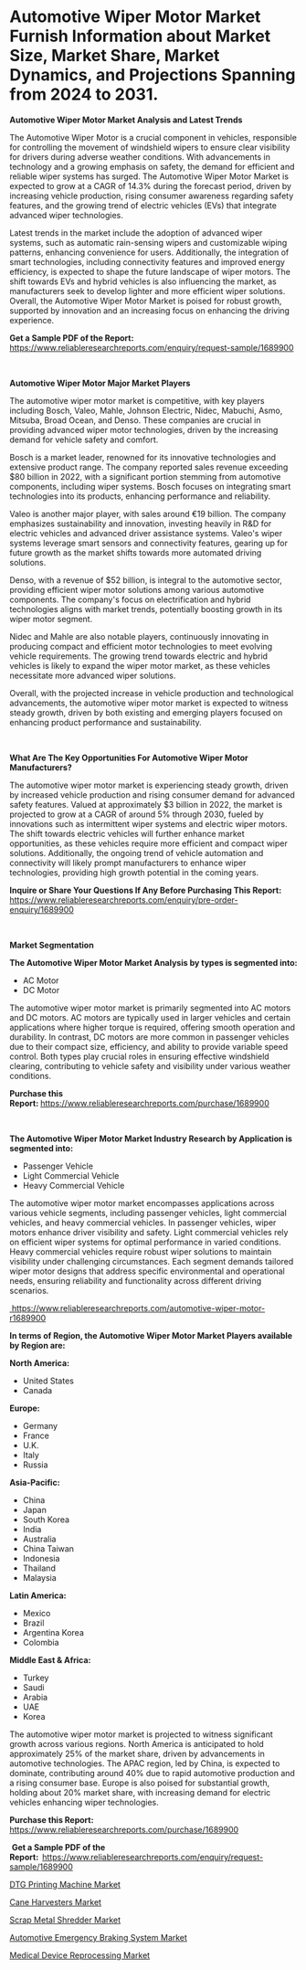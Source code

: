 <p><h1>Automotive Wiper Motor Market Furnish Information about Market Size, Market Share, Market Dynamics, and Projections Spanning from 2024 to 2031.</h1></p><p><strong>Automotive Wiper Motor Market Analysis and Latest Trends</strong></p>
<p><p>The Automotive Wiper Motor is a crucial component in vehicles, responsible for controlling the movement of windshield wipers to ensure clear visibility for drivers during adverse weather conditions. With advancements in technology and a growing emphasis on safety, the demand for efficient and reliable wiper systems has surged. The Automotive Wiper Motor Market is expected to grow at a CAGR of 14.3% during the forecast period, driven by increasing vehicle production, rising consumer awareness regarding safety features, and the growing trend of electric vehicles (EVs) that integrate advanced wiper technologies.</p><p>Latest trends in the market include the adoption of advanced wiper systems, such as automatic rain-sensing wipers and customizable wiping patterns, enhancing convenience for users. Additionally, the integration of smart technologies, including connectivity features and improved energy efficiency, is expected to shape the future landscape of wiper motors. The shift towards EVs and hybrid vehicles is also influencing the market, as manufacturers seek to develop lighter and more efficient wiper solutions. Overall, the Automotive Wiper Motor Market is poised for robust growth, supported by innovation and an increasing focus on enhancing the driving experience.</p></p>
<p><strong>Get a Sample PDF of the Report:&nbsp;</strong> <a href="https://www.reliableresearchreports.com/enquiry/request-sample/1689900?utm_campaign=112&utm_medium=2&utm_source=Github&utm_content=ia&utm_term=19102024&utm_id=automotive-wiper-motor">https://www.reliableresearchreports.com/enquiry/request-sample/1689900</a></p>
<p>&nbsp;</p>
<p><strong>Automotive Wiper Motor Major Market Players</strong></p>
<p><p>The automotive wiper motor market is competitive, with key players including Bosch, Valeo, Mahle, Johnson Electric, Nidec, Mabuchi, Asmo, Mitsuba, Broad Ocean, and Denso. These companies are crucial in providing advanced wiper motor technologies, driven by the increasing demand for vehicle safety and comfort.</p><p>Bosch is a market leader, renowned for its innovative technologies and extensive product range. The company reported sales revenue exceeding $80 billion in 2022, with a significant portion stemming from automotive components, including wiper systems. Bosch focuses on integrating smart technologies into its products, enhancing performance and reliability.</p><p>Valeo is another major player, with sales around €19 billion. The company emphasizes sustainability and innovation, investing heavily in R&D for electric vehicles and advanced driver assistance systems. Valeo's wiper systems leverage smart sensors and connectivity features, gearing up for future growth as the market shifts towards more automated driving solutions.</p><p>Denso, with a revenue of $52 billion, is integral to the automotive sector, providing efficient wiper motor solutions among various automotive components. The company's focus on electrification and hybrid technologies aligns with market trends, potentially boosting growth in its wiper motor segment.</p><p>Nidec and Mahle are also notable players, continuously innovating in producing compact and efficient motor technologies to meet evolving vehicle requirements. The growing trend towards electric and hybrid vehicles is likely to expand the wiper motor market, as these vehicles necessitate more advanced wiper solutions. </p><p>Overall, with the projected increase in vehicle production and technological advancements, the automotive wiper motor market is expected to witness steady growth, driven by both existing and emerging players focused on enhancing product performance and sustainability.</p></p>
<p>&nbsp;</p>
<p><strong>What Are The Key Opportunities For Automotive Wiper Motor Manufacturers?</strong></p>
<p><p>The automotive wiper motor market is experiencing steady growth, driven by increased vehicle production and rising consumer demand for advanced safety features. Valued at approximately $3 billion in 2022, the market is projected to grow at a CAGR of around 5% through 2030, fueled by innovations such as intermittent wiper systems and electric wiper motors. The shift towards electric vehicles will further enhance market opportunities, as these vehicles require more efficient and compact wiper solutions. Additionally, the ongoing trend of vehicle automation and connectivity will likely prompt manufacturers to enhance wiper technologies, providing high growth potential in the coming years.</p></p>
<p><strong>Inquire or Share Your Questions If Any Before Purchasing This Report:</strong> <a href="https://www.reliableresearchreports.com/enquiry/pre-order-enquiry/1689900?utm_campaign=112&utm_medium=2&utm_source=Github&utm_content=ia&utm_term=19102024&utm_id=automotive-wiper-motor">https://www.reliableresearchreports.com/enquiry/pre-order-enquiry/1689900</a></p>
<p>&nbsp;</p>
<p><strong>Market Segmentation</strong></p>
<p><strong>The Automotive Wiper Motor Market Analysis by types is segmented into:</strong></p>
<p><ul><li>AC Motor</li><li>DC Motor</li></ul></p>
<p><p>The automotive wiper motor market is primarily segmented into AC motors and DC motors. AC motors are typically used in larger vehicles and certain applications where higher torque is required, offering smooth operation and durability. In contrast, DC motors are more common in passenger vehicles due to their compact size, efficiency, and ability to provide variable speed control. Both types play crucial roles in ensuring effective windshield clearing, contributing to vehicle safety and visibility under various weather conditions.</p></p>
<p><strong>Purchase this Report:&nbsp;</strong><a href="https://www.reliableresearchreports.com/purchase/1689900?utm_campaign=112&utm_medium=2&utm_source=Github&utm_content=ia&utm_term=19102024&utm_id=automotive-wiper-motor">https://www.reliableresearchreports.com/purchase/1689900</a></p>
<p>&nbsp;</p>
<p><strong>The Automotive Wiper Motor Market Industry Research by Application is segmented into:</strong></p>
<p><ul><li>Passenger Vehicle</li><li>Light Commercial Vehicle</li><li>Heavy Commercial Vehicle</li></ul></p>
<p><p>The automotive wiper motor market encompasses applications across various vehicle segments, including passenger vehicles, light commercial vehicles, and heavy commercial vehicles. In passenger vehicles, wiper motors enhance driver visibility and safety. Light commercial vehicles rely on efficient wiper systems for optimal performance in varied conditions. Heavy commercial vehicles require robust wiper solutions to maintain visibility under challenging circumstances. Each segment demands tailored wiper motor designs that address specific environmental and operational needs, ensuring reliability and functionality across different driving scenarios.</p></p>
<p><a href="https://www.reliableresearchreports.com/automotive-wiper-motor-r1689900?utm_campaign=112&utm_medium=2&utm_source=Github&utm_content=ia&utm_term=19102024&utm_id=automotive-wiper-motor">&nbsp;https://www.reliableresearchreports.com/automotive-wiper-motor-r1689900</a></p>
<p><strong>In terms of Region, the Automotive Wiper Motor Market Players available by Region are:</strong></p>
<p>
    <p> <strong> North America: </strong>
        <ul>
            <li>United States</li>
            <li>Canada</li>
        </ul>
        </p> 
    <p> <strong> Europe: </strong>
        <ul>
            <li>Germany</li>
            <li>France</li>
            <li>U.K.</li>
            <li>Italy</li>
            <li>Russia</li>
        </ul>
        </p> 
    <p> <strong> Asia-Pacific: </strong>
        <ul>
            <li>China</li>
            <li>Japan</li>
            <li>South Korea</li>
            <li>India</li>
            <li>Australia</li>
            <li>China Taiwan</li>
            <li>Indonesia</li>
            <li>Thailand</li>
            <li>Malaysia</li>
        </ul>
        </p> 
    <p> <strong> Latin America: </strong>
        <ul>
            <li>Mexico</li>
            <li>Brazil</li>
            <li>Argentina Korea</li>
            <li>Colombia</li>
        </ul>
        </p> 
    <p> <strong> Middle East & Africa: </strong>
        <ul>
            <li>Turkey</li>
            <li>Saudi</li>
            <li>Arabia</li>
            <li>UAE</li>
            <li>Korea</li>
        </ul>
    </p>
    </p>
<p><p>The automotive wiper motor market is projected to witness significant growth across various regions. North America is anticipated to hold approximately 25% of the market share, driven by advancements in automotive technologies. The APAC region, led by China, is expected to dominate, contributing around 40% due to rapid automotive production and a rising consumer base. Europe is also poised for substantial growth, holding about 20% market share, with increasing demand for electric vehicles enhancing wiper technologies.</p></p>
<p><strong>Purchase this Report: </strong><a href="https://www.reliableresearchreports.com/purchase/1689900?utm_campaign=112&utm_medium=2&utm_source=Github&utm_content=ia&utm_term=19102024&utm_id=automotive-wiper-motor">https://www.reliableresearchreports.com/purchase/1689900</a></p>
<p>&nbsp;<strong>Get a Sample PDF of the Report:&nbsp;&nbsp;</strong><a href="https://www.reliableresearchreports.com/enquiry/request-sample/1689900?utm_campaign=112&utm_medium=2&utm_source=Github&utm_content=ia&utm_term=19102024&utm_id=automotive-wiper-motor">https://www.reliableresearchreports.com/enquiry/request-sample/1689900</a></p>
<p><strong></strong></p>
<p><p><a href="https://issuu.com/reportprime-2/docs/dtg-printing-machine-market-size-20_2eaa21e2152614?utm_campaign=112&utm_medium=2&utm_source=Github&utm_content=ia&utm_term=19102024&utm_id=automotive-wiper-motor">DTG Printing Machine Market</a></p><p><a href="https://issuu.com/reportprime-2/docs/cane-harvesters-market-size-2030.pp_e9a177a1a969e2?utm_campaign=112&utm_medium=2&utm_source=Github&utm_content=ia&utm_term=19102024&utm_id=automotive-wiper-motor">Cane Harvesters Market</a></p><p><a href="https://github.com/poppeotabedvo5/Market-Research-Report-List-1/blob/main/scrap-metal-shredder-market.md?utm_campaign=112&utm_medium=2&utm_source=Github&utm_content=ia&utm_term=19102024&utm_id=automotive-wiper-motor">Scrap Metal Shredder Market</a></p><p><a href="https://github.com/inouyeaowaugh3/Market-Research-Report-List-1/blob/main/automotive-emergency-braking-system-market.md?utm_campaign=112&utm_medium=2&utm_source=Github&utm_content=ia&utm_term=19102024&utm_id=automotive-wiper-motor">Automotive Emergency Braking System Market</a></p><p><a href="https://www.linkedin.com/pulse/medical-device-reprocessing-market-research-report-exploring-swkyf?utm_campaign=112&utm_medium=2&utm_source=Github&utm_content=ia&utm_term=19102024&utm_id=automotive-wiper-motor">Medical Device Reprocessing Market</a></p></p>